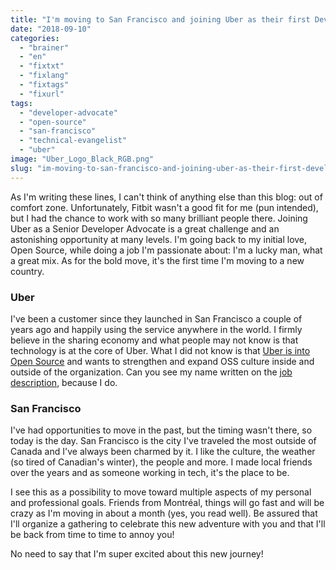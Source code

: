 ```yaml
---
title: "I'm moving to San Francisco and joining Uber as their first Developer Advocate"
date: "2018-09-10"
categories: 
  - "brainer"
  - "en"
  - "fixtxt"
  - "fixlang"
  - "fixtags"
  - "fixurl"
tags: 
  - "developer-advocate"
  - "open-source"
  - "san-francisco"
  - "technical-evangelist"
  - "uber"
image: "Uber_Logo_Black_RGB.png"
slug: "im-moving-to-san-francisco-and-joining-uber-as-their-first-developer-advocate"
---
```


As I'm writing these lines, I can't think of anything else than this blog: out of comfort zone. Unfortunately, Fitbit wasn't a good fit for me (pun intended), but I had the chance to work with so many brilliant people there. Joining Uber as a Senior Developer Advocate is a great challenge and an astonishing opportunity at many levels. I'm going back to my initial love, Open Source, while doing a job I'm passionate about: I'm a lucky man, what a great mix. As for the bold move, it's the first time I'm moving to a new country.

### Uber

I've been a customer since they launched in San Francisco a couple of years ago and happily using the service anywhere in the world. I firmly believe in the sharing economy and what people may not know is that technology is at the core of Uber. What I did not know is that [Uber is into Open Source](https://uber.github.io/) and wants to strengthen and expand OSS culture inside and outside of the organization. Can you see my name written on the [job description](https://www.uber.com/en-HK/careers/list/39999/), because I do.

### San Francisco

I've had opportunities to move in the past, but the timing wasn't there, so today is the day. San Francisco is the city I've traveled the most outside of Canada and I've always been charmed by it. I like the culture, the weather (so tired of Canadian's winter), the people and more. I made local friends over the years and as someone working in tech, it's the place to be.

I see this as a possibility to move toward multiple aspects of my personal and professional goals. Friends from Montréal, things will go fast and will be crazy as I'm moving in about a month (yes, you read well). Be assured that I'll organize a gathering to celebrate this new adventure with you and that I'll be back from time to time to annoy you!

No need to say that I'm super excited about this new journey!
